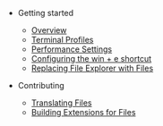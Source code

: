 - Getting started

  - [Overview](/)
  - [Terminal Profiles](/articles/terminal-profiles.md)
  - [Performance Settings](/articles/performance-settings.md)
  - [Configuring the win + e shortcut](/articles/configure-win-e.md)
  - [Replacing File Explorer with Files](/articles/replace-file-explorer.md)

- Contributing

  - [Translating Files](/articles/translating-files.md)
  - [Building Extensions for Files](/articles/building-extensions.md)
